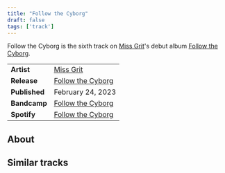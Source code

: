 ```yaml
---
title: "Follow the Cyborg"
draft: false
tags: ['track']
---
```


Follow the Cyborg is the sixth track on [Miss Grit](artists/Miss%20Grit.md)'s debut album [Follow the Cyborg](releases/Miss%20Grit/Follow%20the%20Cyborg.md).

|                  |                                                                                                 |
| ---------------- | ----------------------------------------------------------------------------------------------- |
| **Artist**       | [Miss Grit](artists/Miss%20Grit.md)                                                             |
| **Release**      | [Follow the Cyborg](releases/Miss%20Grit/Follow%20the%20Cyborg.md)                              |
| **Published**    | February 24, 2023                                                                               |
| **Bandcamp**     | [Follow the Cyborg](https://missgrit.bandcamp.com/trackfollow-the-cyborg)                       |
| **Spotify**      | [Follow the Cyborg](https://open.spotify.com/track/29Tr5faNVWpHHaN2JytX98?si=a77d131655e647fc)  |

## About


## Similar tracks
